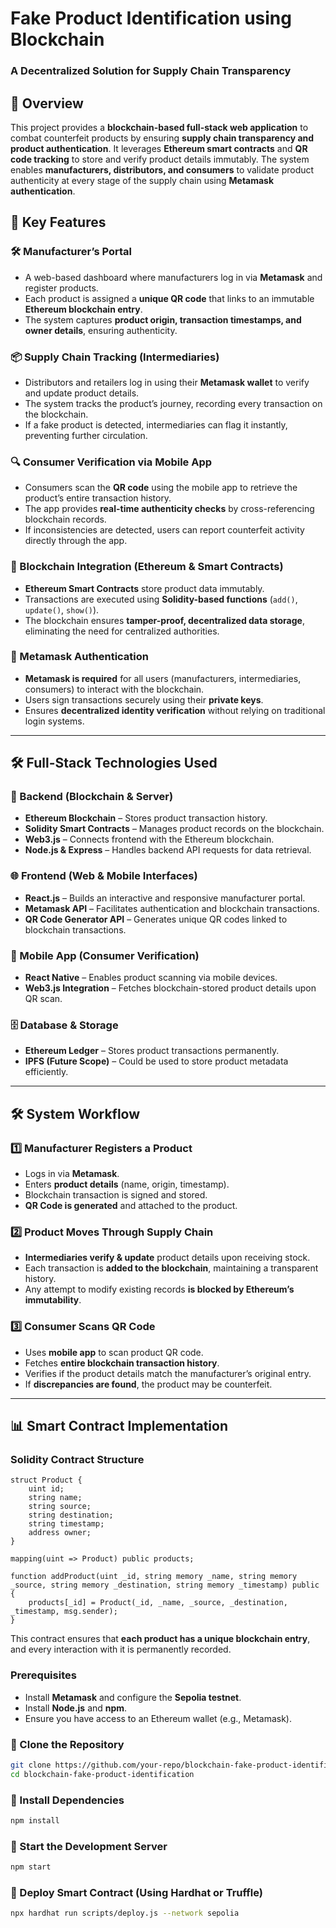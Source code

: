 
# **Fake Product Identification using Blockchain**  
### **A Decentralized Solution for Supply Chain Transparency**  

## **📌 Overview**  
This project provides a **blockchain-based full-stack web application** to combat counterfeit products by ensuring **supply chain transparency and product authentication**. It leverages **Ethereum smart contracts** and **QR code tracking** to store and verify product details immutably. The system enables **manufacturers, distributors, and consumers** to validate product authenticity at every stage of the supply chain using **Metamask authentication**.  

## **🚀 Key Features**  

### **🛠 Manufacturer’s Portal**  
- A web-based dashboard where manufacturers log in via **Metamask** and register products.  
- Each product is assigned a **unique QR code** that links to an immutable **Ethereum blockchain entry**.  
- The system captures **product origin, transaction timestamps, and owner details**, ensuring authenticity.  

### **📦 Supply Chain Tracking (Intermediaries)**  
- Distributors and retailers log in using their **Metamask wallet** to verify and update product details.  
- The system tracks the product’s journey, recording every transaction on the blockchain.  
- If a fake product is detected, intermediaries can flag it instantly, preventing further circulation.  

### **🔍 Consumer Verification via Mobile App**  
- Consumers scan the **QR code** using the mobile app to retrieve the product’s entire transaction history.  
- The app provides **real-time authenticity checks** by cross-referencing blockchain records.  
- If inconsistencies are detected, users can report counterfeit activity directly through the app.  

### **🔗 Blockchain Integration (Ethereum & Smart Contracts)**  
- **Ethereum Smart Contracts** store product data immutably.  
- Transactions are executed using **Solidity-based functions** (`add()`, `update()`, `show()`).  
- The blockchain ensures **tamper-proof, decentralized data storage**, eliminating the need for centralized authorities.  

### **🔑 Metamask Authentication**  
- **Metamask is required** for all users (manufacturers, intermediaries, consumers) to interact with the blockchain.  
- Users sign transactions securely using their **private keys**.  
- Ensures **decentralized identity verification** without relying on traditional login systems.  

---

## **🛠 Full-Stack Technologies Used**  

### **📌 Backend (Blockchain & Server)**  
- **Ethereum Blockchain** – Stores product transaction history.  
- **Solidity Smart Contracts** – Manages product records on the blockchain.  
- **Web3.js** – Connects frontend with the Ethereum blockchain.  
- **Node.js & Express** – Handles backend API requests for data retrieval.  

### **🌐 Frontend (Web & Mobile Interfaces)**  
- **React.js** – Builds an interactive and responsive manufacturer portal.  
- **Metamask API** – Facilitates authentication and blockchain transactions.  
- **QR Code Generator API** – Generates unique QR codes linked to blockchain transactions.  

### **📱 Mobile App (Consumer Verification)**  
- **React Native** – Enables product scanning via mobile devices.  
- **Web3.js Integration** – Fetches blockchain-stored product details upon QR scan.  

### **🗄 Database & Storage**  
- **Ethereum Ledger** – Stores product transactions permanently.  
- **IPFS (Future Scope)** – Could be used to store product metadata efficiently.  

---

## **🛠 System Workflow**  

### **1️⃣ Manufacturer Registers a Product**  
- Logs in via **Metamask**.  
- Enters **product details** (name, origin, timestamp).  
- Blockchain transaction is signed and stored.  
- **QR Code is generated** and attached to the product.  

### **2️⃣ Product Moves Through Supply Chain**  
- **Intermediaries verify & update** product details upon receiving stock.  
- Each transaction is **added to the blockchain**, maintaining a transparent history.  
- Any attempt to modify existing records **is blocked by Ethereum’s immutability**.  

### **3️⃣ Consumer Scans QR Code**  
- Uses **mobile app** to scan product QR code.  
- Fetches **entire blockchain transaction history**.  
- Verifies if the product details match the manufacturer’s original entry.  
- If **discrepancies are found**, the product may be counterfeit.  

---

## **📊 Smart Contract Implementation**  

### **Solidity Contract Structure**  

```solidity
struct Product {
    uint id;
    string name;
    string source;
    string destination;
    string timestamp;
    address owner;
}

mapping(uint => Product) public products;

function addProduct(uint _id, string memory _name, string memory _source, string memory _destination, string memory _timestamp) public {
    products[_id] = Product(_id, _name, _source, _destination, _timestamp, msg.sender);
}
```

This contract ensures that **each product has a unique blockchain entry**, and every interaction with it is permanently recorded.


### **Prerequisites**  
- Install **Metamask** and configure the **Sepolia testnet**.  
- Install **Node.js** and **npm**.  
- Ensure you have access to an Ethereum wallet (e.g., Metamask).  

### **🔹 Clone the Repository**  
```sh
git clone https://github.com/your-repo/blockchain-fake-product-identification.git
cd blockchain-fake-product-identification
```

### **🔹 Install Dependencies**  
```sh
npm install
```

### **🔹 Start the Development Server**  
```sh
npm start
```

### **🔹 Deploy Smart Contract (Using Hardhat or Truffle)**  
```sh
npx hardhat run scripts/deploy.js --network sepolia
```
